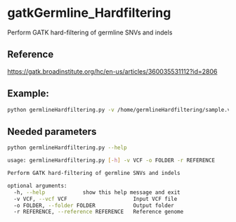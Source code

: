 # gatkGermline_Hardfiltering 
Perform GATK hard-filtering of germline SNVs and indels

## Reference
https://gatk.broadinstitute.org/hc/en-us/articles/360035531112?id=2806

## Example:
```bash
python germlineHardfiltering.py -v /home/germlineHardfiltering/sample.vcf  -r /home/germlineHardfiltering/resources_broad_hg38_v0_Homo_sapiens_assembly38.fasta -o /home/germlineHardfiltering/results
```

## Needed parameters

```bash
python germlineHardfiltering.py --help
```
```bash
usage: germlineHardfiltering.py [-h] -v VCF -o FOLDER -r REFERENCE

Perform GATK hard-filtering of germline SNVs and indels

optional arguments:
  -h, --help            show this help message and exit
  -v VCF, --vcf VCF                     Input VCF file
  -o FOLDER, --folder FOLDER            Output folder
  -r REFERENCE, --reference REFERENCE   Reference genome
```
